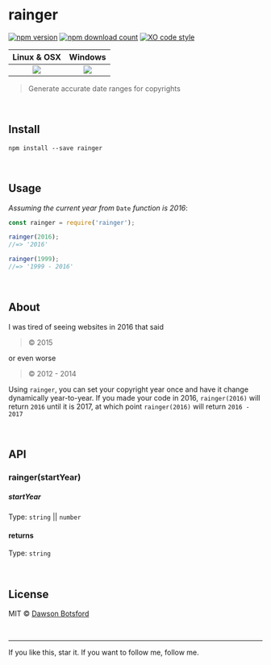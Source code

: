 # rainger
[![npm version](https://img.shields.io/npm/v/rainger.svg)](https://www.npmjs.com/package/rainger)
[![npm download count](http://img.shields.io/npm/dm/rainger.svg?style=flat)](http://npmjs.org/rainger)
[![XO code style](https://img.shields.io/badge/code_style-XO-5ed9c7.svg)](https://github.com/sindresorhus/xo)

  <table>
    <thead>
      <tr>
        <th>Linux & OSX</th>
        <th>Windows</th>
      </tr>
    </thead>
    <tbody>
      <tr>
        <td align="center">
          <a href="https://travis-ci.org/dawsonbotsford/rainger"><img src="https://api.travis-ci.org/dawsonbotsford/rainger.svg?branch=master"></a>
        </td>
        <td align="center">
          <a href="https://ci.appveyor.com/project/dawsonbotsford/rainger"><img src="http://www.gravatar.com/avatar/5f66f56cae930eb9ab2cd9e62b8285e6"></a>
        </td>
      </tr>
    </tbody>
  </table>

> Generate accurate date ranges for copyrights

<br>

## Install

```
npm install --save rainger
```

<br>

## Usage

*Assuming the current year from* `Date` *function is 2016*:
```js
const rainger = require('rainger');

rainger(2016);
//=> '2016'

rainger(1999);
//=> '1999 - 2016'
```

<br>

## About

I was tired of seeing websites in 2016 that said
> © 2015

or even worse
>© 2012 - 2014

Using `rainger`, you can set your copyright year once and have it change dynamically year-to-year. If you made your code in 2016, `rainger(2016)` will return `2016` until it is 2017, at which point `rainger(2016)` will return `2016 - 2017`

<br>

## API

### rainger(startYear)

##### startYear

Type: `string` || `number`

#### returns

Type: `string`

<br>

## License

MIT © [Dawson Botsford](http://dawsonbotsford.com)

<br>

---
If you like this, star it. If you want to follow me, follow me.
